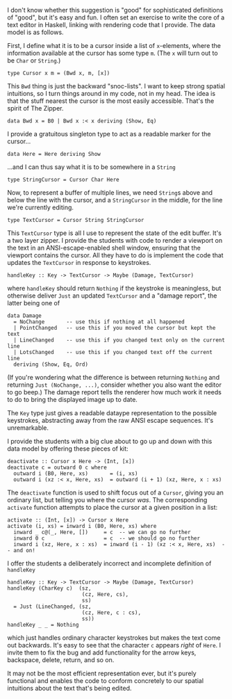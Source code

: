 I don't know whether this suggestion is "good" for sophisticated definitions of "good", but it's easy and fun. I often set an exercise to write the core of a text editor in Haskell, linking with rendering code that I provide. The data model is as follows.

First, I define what it is to be a cursor inside a list of `x`-elements, where the information available at the cursor has some type `m`. (The `x` will turn out to be `Char` or `String`.)

<!-- language: haskell -->

    type Cursor x m = (Bwd x, m, [x])

This `Bwd` thing is just the backward "snoc-lists". I want to keep strong spatial intuitions, so I turn things around in my code, not in my head. The idea is that the stuff nearest the cursor is the most easily accessible. That's the spirit of The Zipper.

<!-- language: haskell -->

    data Bwd x = B0 | Bwd x :< x deriving (Show, Eq)

I provide a gratuitous singleton type to act as a readable marker for the cursor...

<!-- language: haskell -->

    data Here = Here deriving Show

...and I can thus say what it is to be somewhere in a `String`

<!-- language: haskell -->

    type StringCursor = Cursor Char Here

Now, to represent a buffer of multiple lines, we need `String`s above and below the line with the cursor, and a `StringCursor` in the middle, for the line we're currently editing.

<!-- language: haskell -->

    type TextCursor = Cursor String StringCursor

This `TextCursor` type is all I use to represent the state of the edit buffer. It's a two layer zipper. I provide the students with code to render a viewport on the text in an ANSI-escape-enabled shell window, ensuring that the viewport contains the cursor. All they have to do is implement the code that updates the `TextCursor` in response to keystrokes.

<!-- language: haskell -->

    handleKey :: Key -> TextCursor -> Maybe (Damage, TextCursor)

where `handleKey` should return `Nothing` if the keystroke is meaningless, but otherwise deliver `Just` an updated `TextCursor` and a "damage report", the latter being one of

<!-- language: haskell -->

    data Damage
      = NoChange       -- use this if nothing at all happened
      | PointChanged   -- use this if you moved the cursor but kept the text
      | LineChanged    -- use this if you changed text only on the current line
      | LotsChanged    -- use this if you changed text off the current line
      deriving (Show, Eq, Ord)

(If you're wondering what the difference is between returning `Nothing` and returning `Just (NoChange, ...)`, consider whether you also want the editor to go beep.) The damage report tells the renderer how much work it needs to do to bring the displayed image up to date.

The `Key` type just gives a readable dataype representation to the possible keystrokes, abstracting away from the raw ANSI escape sequences. It's unremarkable.

I provide the students with a big clue about to go up and down with this data model by offering these pieces of kit:

<!-- language: haskell -->

    deactivate :: Cursor x Here -> (Int, [x])
    deactivate c = outward 0 c where
      outward i (B0, Here, xs)       = (i, xs)
      outward i (xz :< x, Here, xs)  = outward (i + 1) (xz, Here, x : xs)

The `deactivate` function is used to shift focus out of a `Cursor`, giving you an ordinary list, but telling you where the cursor *was*. The corresponding `activate` function attempts to place the cursor at a given position in a list:

<!-- language: haskell -->

    activate :: (Int, [x]) -> Cursor x Here
    activate (i, xs) = inward i (B0, Here, xs) where
      inward _ c@(_, Here, [])     = c  -- we can go no further
      inward 0 c                   = c  -- we should go no further
      inward i (xz, Here, x : xs)  = inward (i - 1) (xz :< x, Here, xs)  -- and on!

I offer the students a deliberately incorrect and incomplete definition of `handleKey`

<!-- language: haskell -->

    handleKey :: Key -> TextCursor -> Maybe (Damage, TextCursor)
    handleKey (CharKey c)  (sz,
                            (cz, Here, cs),
                            ss)
      = Just (LineChanged, (sz,
                            (cz, Here, c : cs),
                            ss))
    handleKey _ _ = Nothing

which just handles ordinary character keystrokes but makes the text come out backwards. It's easy to see that the character `c` appears *right* of `Here`. I invite them to fix the bug and add functionality for the arrow keys, backspace, delete, return, and so on.

It may not be the most efficient representation ever, but it's purely functional and enables the code to conform concretely to our spatial intuitions about the text that's being edited.
